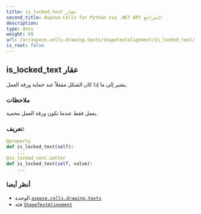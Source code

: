 ```yaml
---
title: is_locked_text عقار
second_title: Aspose.Cells for Python via .NET API المراجع
description:
type: docs
weight: 60
url: /ar/aspose.cells.drawing.texts/shapetextalignment/is_locked_text/
is_root: false
---
```

##  is_locked_text عقار

يشير إلى ما إذا كان الشكل مقفلاً عند حماية ورقة العمل.

###  ملاحظات

يعمل فقط عندما تكون ورقة العمل محمية.
###  تعريف:
```python
@property
def is_locked_text(self):
    ...
@is_locked_text.setter
def is_locked_text(self, value):
    ...
```

###  أنظر أيضا
* الوحدة [`aspose.cells.drawing.texts`](../../)
* فئة [`ShapeTextAlignment`](/cells/python-net/ar/aspose.cells.drawing.texts/shapetextalignment)
